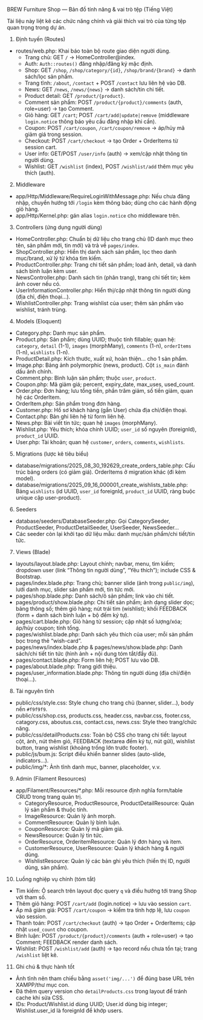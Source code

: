 BREW Furniture Shop — Bản đồ tính năng & vai trò tệp (Tiếng Việt)

Tài liệu này liệt kê các chức năng chính và giải thích vai trò của từng tệp quan trọng trong dự án.

1) Định tuyến (Routes)
- routes/web.php: Khai báo toàn bộ route giao diện người dùng.
  - Trang chủ: GET `/` → HomeController@index.
  - Auth: `Auth::routes()` đăng nhập/đăng ký mặc định.
  - Shop: GET `/shop`, `/shop/category/{id}`, `/shop/brand/{brand}` → danh sách/lọc sản phẩm.
  - Trang tĩnh: `/about`, `/contact` + POST `/contact` lưu liên hệ vào DB.
  - News: GET `/news`, `/news/{news}` → danh sách/tin chi tiết.
  - Product detail: GET `/product/{product}`.
  - Comment sản phẩm: POST `/product/{product}/comments` (auth, role=user) → tạo Comment.
  - Giỏ hàng: GET `/cart`; POST `/cart/add|update|remove` (middleware `login.notice` thông báo yêu cầu đăng nhập khi cần).
  - Coupon: POST `/cart/coupon`, `/cart/coupon/remove` → áp/hủy mã giảm giá trong session.
  - Checkout: POST `/cart/checkout` → tạo Order + OrderItems từ session cart.
  - User info: GET/POST `/user/info` (auth) → xem/cập nhật thông tin người dùng.
  - Wishlist: GET `/wishlist` (index), POST `/wishlist/add` thêm mục yêu thích (auth).

2) Middleware
- app/Http/Middleware/RequireLoginWithMessage.php: Nếu chưa đăng nhập, chuyển hướng tới `/login` kèm thông báo; dùng cho các hành động giỏ hàng.
- app/Http/Kernel.php: gán alias `login.notice` cho middleware trên.

3) Controllers (ứng dụng người dùng)
- HomeController.php: Chuẩn bị dữ liệu cho trang chủ (ID danh mục theo tên, sản phẩm mới, tin mới) và trả về `pages/index`.
- ShopController.php: Hiển thị danh sách sản phẩm, lọc theo danh mục/brand, xử lý từ khóa tìm kiếm.
- ProductController.php: Trang chi tiết sản phẩm; load ảnh, detail, và danh sách bình luận kèm user.
- NewsController.php: Danh sách tin (phân trang), trang chi tiết tin; kèm ảnh cover nếu có.
- UserInformationController.php: Hiển thị/cập nhật thông tin người dùng (địa chỉ, điện thoại...).
- WishlistController.php: Trang wishlist của user; thêm sản phẩm vào wishlist, tránh trùng.

4) Models (Eloquent)
- Category.php: Danh mục sản phẩm.
- Product.php: Sản phẩm; dùng UUID; thuộc tính fillable; quan hệ: `category`, `detail` (1-1), `images` (morphMany), `comments` (1-n), `orderItems` (1-n), `wishlists` (1-n).
- ProductDetail.php: Kích thước, xuất xứ, hoàn thiện… cho 1 sản phẩm.
- Image.php: Bảng ảnh polymorphic (news, product). Cột `is_main` đánh dấu ảnh chính.
- Comment.php: Bình luận sản phẩm; thuộc `user`, `product`.
- Coupon.php: Mã giảm giá; percent, expiry_date, max_uses, used_count.
- Order.php: Đơn hàng; lưu tổng tiền, phần trăm giảm, số tiền giảm, quan hệ các OrderItem.
- OrderItem.php: Sản phẩm trong đơn hàng.
- Customer.php: Hồ sơ khách hàng (gắn User) chứa địa chỉ/điện thoại.
- Contact.php: Bản ghi liên hệ từ form liên hệ.
- News.php: Bài viết tin tức; quan hệ `images` (morphMany).
- Wishlist.php: Yêu thích; khóa chính UUID; `user_id` số nguyên (foreignId), `product_id` UUID.
- User.php: Tài khoản; quan hệ `customer`, `orders`, `comments`, `wishlists`.

5) Migrations (lược kê tiêu biểu)
- database/migrations/2025_08_30_192629_create_orders_table.php: Cấu trúc bảng orders (có giảm giá). OrderItems ở migration khác (đi kèm model).
- database/migrations/2025_09_16_000001_create_wishlists_table.php: Bảng `wishlists` (id UUID, `user_id` foreignId, `product_id` UUID, ràng buộc unique cặp user-product).

6) Seeders
- database/seeders/DatabaseSeeder.php: Gọi CategorySeeder, ProductSeeder, ProductDetailSeeder, UserSeeder, NewsSeeder...
- Các seeder còn lại khởi tạo dữ liệu mẫu: danh mục/sản phẩm/chi tiết/tin tức.

7) Views (Blade)
- layouts/layout.blade.php: Layout chính; navbar, menu, tìm kiếm; dropdown user (link “Thông tin người dùng”, “Yêu thích”); include CSS & Bootstrap.
- pages/index.blade.php: Trang chủ; banner slide (ảnh trong `public/img`), lưới danh mục, slider sản phẩm mới, tin tức mới.
- pages/shop.blade.php: Danh sách/ô sản phẩm; link vào chi tiết.
- pages/product/show.blade.php: Chi tiết sản phẩm; ảnh dạng slider dọc; bảng thông số; thêm giỏ hàng; nút trái tim (wishlist); khối FEEDBACK (form + danh sách bình luận + bộ đếm ký tự).
- pages/cart.blade.php: Giỏ hàng từ session; cập nhật số lượng/xóa; áp/hủy coupon; tính tổng.
- pages/wishlist.blade.php: Danh sách yêu thích của user; mỗi sản phẩm bọc trong thẻ “wish-card”.
- pages/news/index.blade.php & pages/news/show.blade.php: Danh sách/chi tiết tin tức (hình ảnh + nội dung tóm tắt/đầy đủ).
- pages/contact.blade.php: Form liên hệ; POST lưu vào DB.
- pages/about.blade.php: Trang giới thiệu.
- pages/user_information.blade.php: Thông tin người dùng (địa chỉ/điện thoại...).

8) Tài nguyên tĩnh
- public/css/style.css: Style chung cho trang chủ (banner, slider...), body nền `#f9f9f9`.
- public/css/shop.css, products.css, header.css, navbar.css, footer.css, catagory.css, aboutus.css, contact.css, news.css: Style theo trang/chức năng.
- public/css/detailProducts.css: Toàn bộ CSS cho trang chi tiết: layout cột, ảnh, nút thêm giỏ, FEEDBACK (textarea đếm ký tự, nút gửi), wishlist button, trang wishlist (khoảng trống lớn trước footer).
- public/js/bum.js: Script điều khiển banner slides (auto-slide, indicators...).
- public/img/*: Ảnh tĩnh danh mục, banner, placeholder, v.v.

9) Admin (Filament Resources)
- app/Filament/Resources/*.php: Mỗi resource định nghĩa form/table CRUD trong trang quản trị.
  - CategoryResource, ProductResource, ProductDetailResource: Quản lý sản phẩm & thuộc tính.
  - ImageResource: Quản lý ảnh morph.
  - CommentResource: Quản lý bình luận.
  - CouponResource: Quản lý mã giảm giá.
  - NewsResource: Quản lý tin tức.
  - OrderResource, OrderitemResource: Quản lý đơn hàng và item.
  - CustomerResource, UserResource: Quản lý khách hàng & người dùng.
  - WishlistResource: Quản lý các bản ghi yêu thích (hiển thị ID, người dùng, sản phẩm).

10) Luồng nghiệp vụ chính (tóm tắt)
- Tìm kiếm: Ô search trên layout đọc query `q` và điều hướng tới trang Shop với tham số.
- Thêm giỏ hàng: POST `/cart/add` (login.notice) → lưu vào session `cart`.
- Áp mã giảm giá: POST `/cart/coupon` → kiểm tra tính hợp lệ, lưu `coupon` vào session.
- Thanh toán: POST `/cart/checkout` (auth) → tạo Order + OrderItems; cập nhật `used_count` cho coupon.
- Bình luận: POST `/product/{product}/comments` (auth + role=user) → tạo Comment; FEEDBACK render danh sách.
- Wishlist: POST `/wishlist/add` (auth) → tạo record nếu chưa tồn tại; trang `/wishlist` liệt kê.

11) Ghi chú & thực hành tốt
- Ảnh tĩnh nên tham chiếu bằng `asset('img/...')` để đúng base URL trên XAMPP/thư mục con.
- Đã thêm query version cho `detailProducts.css` trong layout để tránh cache khi sửa CSS.
- IDs: Product/Wishlist.id dùng UUID; User.id dùng big integer; Wishlist.user_id là foreignId để khớp users.

